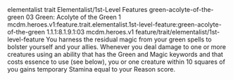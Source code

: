 <ability>
  <metadata>
    <class>elementalist</class>
    <feature_type>trait</feature_type>
    <file_dpath>Elementalist/1st-Level Features</file_dpath>
    <item_id>green-acolyte-of-the-green</item_id>
    <item_index>03</item_index>
    <item_name>Green: Acolyte of the Green</item_name>
    <level>1</level>
    <scc>mcdm.heroes.v1:feature.trait.elementalist.1st-level-feature:green-acolyte-of-the-green</scc>
    <scdc>1.1.1:8.1.9.1:03</scdc>
    <source>mcdm.heroes.v1</source>
    <type>feature/trait/elementalist/1st-level-feature</type>
  </metadata>
  <effects>
    <effect type="mundane">You harness the residual magic from your green spells to bolster yourself and your allies. Whenever you deal damage to one or more creatures using an ability that has the Green and Magic keywords and that costs essence to use (see below), you or one creature within 10 squares of you gains temporary Stamina equal to your Reason score.</effect>
  </effects>
</ability>
